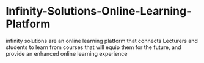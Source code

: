 # Infinity-Solutions-Online-Learning-Platform
infinity solutions are an online learning platform that connects Lecturers and students to learn from courses that will equip them for the future, and provide an enhanced online learning experience
